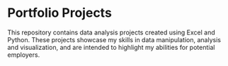 # Portfolio Projects
This repository contains data analysis projects created using Excel and Python. These projects showcase my skills in data manipulation, analysis and visualization, and are intended to highlight my abilities for potential employers.
